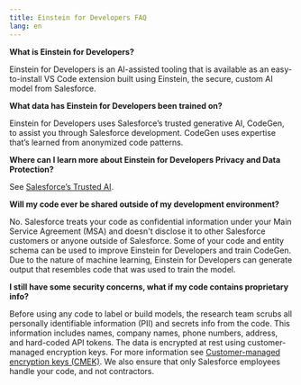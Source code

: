 ```yaml
---
title: Einstein for Developers FAQ
lang: en
---
```


**What is Einstein for Developers?**

Einstein for Developers is an AI-assisted tooling that is available as an easy-to-install VS Code extension built using Einstein, the secure, custom AI model from Salesforce.

**What data has Einstein for Developers been trained on?**

Einstein for Developers uses Salesforce’s trusted generative AI, CodeGen, to assist you through Salesforce development. CodeGen uses expertise that’s learned from anonymized code patterns.

**Where can I learn more about Einstein for Developers Privacy and Data Protection?**

See [Salesforce’s Trusted AI](https://www.salesforceairesearch.com/trusted-ai).

**Will my code ever be shared outside of my development environment?**

No. Salesforce treats your code as confidential information under your Main Service Agreement (MSA) and doesn't disclose it to other Salesforce customers or anyone outside of Salesforce. Some of your code and entity schema can be used to improve Einstein for Developers and train CodeGen. Due to the nature of machine learning, Einstein for Developers can generate output that resembles code that was used to train the model.

**I still have some security concerns, what if my code contains proprietary info?**

Before using any code to label or build models, the research team scrubs all personally identifiable information (PII) and secrets info from the code. This information includes names, company names, phone numbers, address, and hard-coded API tokens. The data is encrypted at rest using customer-managed encryption keys. For more information see [Customer-managed encryption keys (CMEK)](https://cloud.google.com/kms/docs/cmek). We also ensure that only Salesforce employees handle your code, and not contractors.
